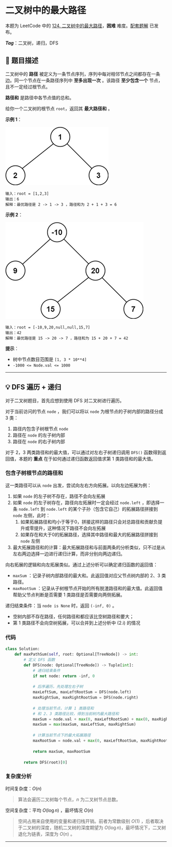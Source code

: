 # 二叉树中的最大路径

本题为 LeetCode 中的 [124. 二叉树中的最大路径](https://leetcode.cn/problems/binary-tree-maximum-path-sum)，**困难** 难度。[配套题解](https://leetcode.cn/problems/binary-tree-maximum-path-sum/solutions/2490748/dfsbian-li-di-gui-by-shen-md-pw5p/) 已发布。

***Tag***：二叉树，递归，DFS

## :open_book: 题目描述

二叉树中的 **路径** 被定义为一条节点序列，序列中每对相邻节点之间都存在一条边。同一个节点在一条路径序列中 **至多出现一次** 。该路径 **至少包含一个** 节点，且不一定经过根节点。

**路径和** 是路径中各节点值的总和。

给你一个二叉树的根节点 `root`，返回其 **最大路径和** 。

**示例 1**：

![LC-124-eg1](resources/124/eg-1.jpg)

```example
输入：root = [1,2,3]
输出：6
解释：最优路径是 2 -> 1 -> 3 ，路径和为 2 + 1 + 3 = 6
```

**示例 2**：

![LC-124-eg2](resources/124/eg-2.jpg)

```example
输入：root = [-10,9,20,null,null,15,7]
输出：42
解释：最优路径是 15 -> 20 -> 7 ，路径和为 15 + 20 + 7 = 42
```

**提示**：

- 树中节点数目范围是 `[1, 3 * 10**4]`
- `-1000 <= Node.val <= 1000`

---

## :bulb: DFS 遍历 + 递归

对于二叉树题目，首先应想到使用 DFS 对二叉树进行遍历。

对于当前访问的节点 `node` ，我们可以将以 `node` 为根节点的子树内部的路径分成 3 类：

1. 路径内包含子树根节点 `node`
2. 路径在 `node` 的左子树内部
3. 路径在 `node` 的右子树内部

对于 2，3 两类路径和的最大值，可以通过对左右子树递归调用 `DFS()` 函数得到返回值，本题的 **重点** 在于如何通过递归函数返回值求第 1 类路径和的最大值。

### 包含子树根节点的路径和

这一类路径可以从 `node` 出发，尝试向左右方向拓展。以向左边拓展为例：

1. 如果 `node` 的左子树不存在，路径不会向左拓展
2. 如果 `node` 的左子树存在，路径向左拓展时一定会经过 `node.left` ，即选择一条 `node.left` 到 `node.left` 的某个子孙（包含它自己）的拓展路径拼接到 `node` 左侧，此时：
   1. 如果拓展路径和均小于等于0，拼接这样的路径只会对总路径和贡献负提升或零提升，这种情况下路径不会向左拓展
   2. 如果存在和大于0的拓展路径，选择其中路径和最大的拓展路径拼接到 `node` 左侧
3. 最大拓展路径和的计算：最大拓展路径和与前面两条的分析类似，只不过是从左右两边选择一边进行递归计算，而非分别向两边递归。

向右拓展的逻辑和向左拓展类似。通过上述分析可以确定递归函数的返回值：

- `maxSum` ：记录子树内部路径的最大和。此返回值对应父节点树内部的 2、3 类路径。
- `maxRootSum` ：记录从子树根节点开始的所有脱渣路径和的最大值。此返回值帮助父节点判断是否需要 1 类路径是否需要向两侧拓展。

递归结束条件：当 `node is None` 时，返回 `(-inf, 0)` 。

- 空树内部不存在路径，任何路径和都应该比空树路径和要大；
- 第 1 类路径不会向空树拓展，可以合并到上述分析中 (2.i) 的情况

### 代码

```Python
class Solution:
    def maxPathSum(self, root: Optional[TreeNode]) -> int:
        # 定义 DFS 函数
        def DFS(node: Optional[TreeNode]) -> Tuple[int]:
            # 递归结束条件
            if not node: return -inf, 0
            
            # 后序遍历，先处理左右子树
            maxLeftSum, maxLeftRootSum = DFS(node.left)
            maxRightSum, maxRightRootSum = DFS(node.right)

            # 处理当前节点，计算 1 类路径和 
            # 和 2、3 类路径比较，得到当前树内最大路径和
            maxSum = node.val + max(0, maxLeftRootSum) + max(0, maxRightRootSum)
            maxSum = max(maxSum, maxLeftSum, maxRightSum)

            # 计算当前节点下的最大拓展路径
            maxRootSum = node.val + max(0, maxLeftRootSum, maxRightRootSum)
            
            return maxSum, maxRootSum
        
        return DFS(root)[0]
```

### 复杂度分析

时间复杂度：$O(n)$
> 算法会遍历二叉树每个节点，$n$ 为二叉树节点总数。

空间复杂度：平均 $O(\log n)$ ，最坏情况 $O(n)$
> 空间占用来自使用的变量和递归栈开销。前者为常数级别 $O(1)$ ，后者取决于二叉树的深度，随机二叉树的深度期望为 $O(\log n)$，最坏情况下，二叉树退化为链表，深度为 $O(n)$ 。

---
